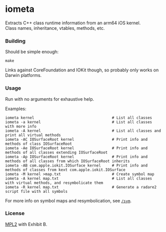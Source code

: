 # iometa

Extracts C++ class runtime information from an arm64 iOS kernel.  
Class names, inheritance, vtables, methods, etc.

### Building

Should be simple enough:

    make

Links against CoreFoundation and IOKit though, so probably only works on Darwin platforms.

### Usage

Run with no arguments for exhaustive help.

Examples:

    iometa kernel                                   # List all classes
    iometa -a kernel                                # List all classes with more info
    iometa -A kernel                                # List all classes and print all virtual methods
    iometa -AC IOSurfaceRoot kernel                 # Print info and methods of class IOSurfaceRoot
    iometa -Ae IOSurfaceRoot kernel                 # Print info and methods of all classes extending IOSurfaceRoot
    iometa -Ap IOSurfaceRoot kernel                 # Print info and methods of all classes from which IOSurfaceRoot inherits
    iometa -AB com.apple.iokit.IOSurface kernel     # Print info and methods of classes from kext com.apple.iokit.IOSurface
    iometa -M kernel >map.txt                       # Create symbol map
    iometa -A kernel map.txt                        # List all classes with virtual methods, and resymbolicate them
    iometa -R kernel map.txt                        # Generate a radare2 script file with all symbols

For more info on symbol maps and resymbolication, see [`/sym`](https://github.com/Siguza/iometa/tree/master/sym).

### License

[MPL2](https://github.com/Siguza/iometa/blob/master/LICENSE) with Exhibit B.
